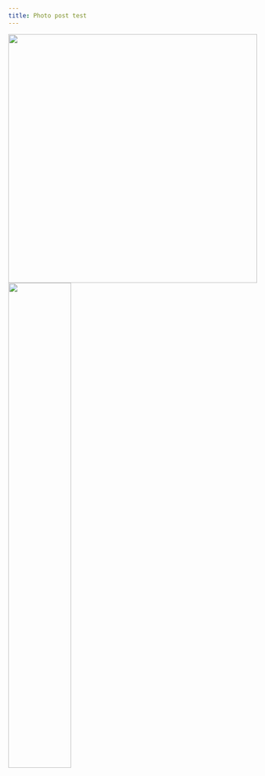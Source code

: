```yaml
---
title: Photo post test
---
```


<img src="https://storage.googleapis.com/may082021-toshiba-bucket/MG_1604.JPG" width="500">
<img src="https://storage.googleapis.com/may082021-toshiba-bucket/IMG_1614.JPG" width="50%">
